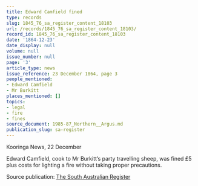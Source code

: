 ```yaml
---
title: Edward Camfield fined
type: records
slug: 1845_76_sa_register_content_18103
url: /records/1845_76_sa_register_content_18103/
record_id: 1845_76_sa_register_content_18103
date: '1864-12-23'
date_display: null
volume: null
issue_number: null
page: '3'
article_type: news
issue_reference: 23 December 1864, page 3
people_mentioned:
- Edward Camfield
- Mr Burkitt
places_mentioned: []
topics:
- legal
- fire
- fines
source_document: 1985-87_Northern__Argus.md
publication_slug: sa-register
---
```


Kooringa News, 22 December

Edward Camfield, cook to Mr Burkitt’s party travelling sheep, was fined £5 plus costs for lighting a fire without taking proper precautions.

Source publication: [The South Australian Register](/publications/sa-register/)
